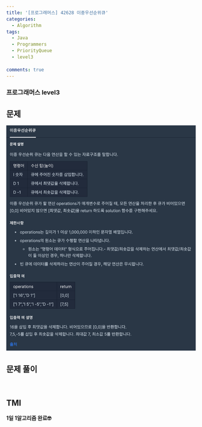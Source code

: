 ```yaml
---
title: '[프로그래머스] 42628 이중우선순위큐'
categories:
  - Algorithm
tags:
  - Java
  - Programmers
  - PriorityQueue
  - level3

comments: true 
---
```

### 프로그래머스 level3

## 문제
<a href="/assets/images/P42628.png"><img src="/assets/images/P42628.png"></a>
 <br/>

## 문제 풀이
<script src="https://gist.github.com/kyeahen/57da230ca87276d84dd2247a16b2fb27.js"></script>
<br/>

## TMI

**1일 1알고리즘 완료🤓**


